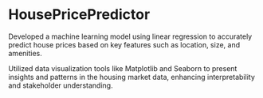 # HousePricePredictor
Developed a machine learning model using linear regression to accurately predict house prices based on key features such as location, size, and amenities.

Utilized data visualization tools like Matplotlib and Seaborn to present insights and patterns in the housing market data, enhancing interpretability and stakeholder understanding.
